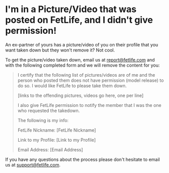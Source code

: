# I'm in a Picture/Video that was posted on FetLife, and I didn't give permission!

An ex-partner of yours has a picture/video of you on their profile that you want taken down but they won't remove it? Not cool.

To get the picture/video taken down, email us at [report@fetlife.com](mailto:report@fetlife.com?body=I%20certify%20that%20the%20following%20list%20of%20pictures%2Fvideos%20are%20of%20me%20and%20the%20person%20who%20posted%20them%20does%20not%20have%20permission%20%28model%20release%29%20to%20do%20so.%20I%20would%20like%20FetLife%20to%20please%20take%20them%20down.%0A%0A%5Blinks%20to%20the%20offending%20pictures%2Fvideos%20go%20here%2C%20one%20per%20line%5D%0A%0AI%20also%20give%20FetLife%20permission%20to%20notify%20the%20user%20that%20I%20was%20the%20one%20who%20requested%20the%20takedown.%0A%0AThe%20following%20is%20my%20info%3A%0A%0AFetLife%20Nickname%3A%20%5BFetLife%20Nickname%5D%0ALink%20to%20Profile%3A%20%5BLink%20to%20Profile%5D%0AEmail%20Address%3A%20%5BEmail%20Address%5D%0A%0A&subject=Report%20Picture%2FVideo%20I%20Am%20In "") and with the following completed form and we will remove the content for you:

<blockquote>

I certify that the following list of pictures/videos are of me and the person who posted them does not have permission (model release) to do so. I would like FetLife to please take them down.

[links to the offending pictures, videos go here, one per line]

I also give FetLife permission to notify the member that I was the one who requested the takedown.

The following is my info:

FetLife Nickname: [FetLife Nickname]

Link to my Profile: [Link to my Profile]

Email Address: [Email Address]

</blockquote>

If you have any questions about the process please don't hesitate to email us at [support@fetlife.com](mailto:support@fetlife.com?subject=Question%20About%20Takedown%20Of%20Pic%2FVideo%20I%20Am%20In%21 "").
